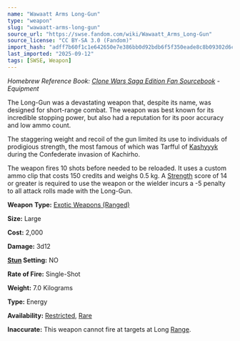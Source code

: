 ```yaml
---
name: "Wawaatt Arms Long-Gun"
type: "weapon"
slug: "wawaatt-arms-long-gun"
source_url: "https://swse.fandom.com/wiki/Wawaatt_Arms_Long-Gun"
source_license: "CC BY-SA 3.0 (Fandom)"
import_hash: "adff7b60f1c1e642650e7e386bb0d92bdb6f5f350eade8c8b09302d6ca55a02e"
last_imported: "2025-09-12"
tags: [SWSE, Weapon]
---
```

*Homebrew Reference Book: [Clone Wars Saga Edition Fan Sourcebook](https://swse.fandom.com/wiki/Clone_Wars_Saga_Edition_Fan_Sourcebook) - Equipment*

The Long-Gun was a devastating weapon that, despite its name, was designed for short-range combat. The weapon was best known for its incredible stopping power, but also had a reputation for its poor accuracy and low ammo count.

The staggering weight and recoil of the gun limited its use to individuals of prodigious strength, the most famous of which was Tarfful of [Kashyyyk](https://swse.fandom.com/wiki/Kashyyyk) during the Confederate invasion of Kachirho.

The weapon fires 10 shots before needed to be reloaded. It uses a custom ammo clip that costs 150 credits and weighs 0.5 kg. A [Strength](https://swse.fandom.com/wiki/Strength) score of 14 or greater is required to use the weapon or the wielder incurs a -5 penalty to all attack rolls made with the Long-Gun.

**Weapon** **Type:** [Exotic Weapons (Ranged)](https://swse.fandom.com/wiki/Exotic_Weapons_(Ranged))

**Size:** Large

**Cost:** 2,000

**Damage:** 3d12

**[Stun](https://swse.fandom.com/wiki/Stun) Setting:** NO

**Rate of Fire:** Single-Shot

**Weight:** 7.0 Kilograms

**Type:** Energy

**Availability:** [Restricted](https://swse.fandom.com/wiki/Restricted), [Rare](https://swse.fandom.com/wiki/Rare)

**Inaccurate:** This weapon cannot fire at targets at Long [Range](https://swse.fandom.com/wiki/Range).